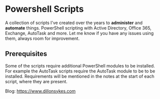 # Powershell Scripts

A collection of scripts I've created over the years to **administer** and **automate** things. PowerShell scripting with Active Directory, Office 365, Exchange, AutoTask and more. Let me know if you have any issues using them, always room for improvement.

## Prerequisites

Some of the scripts require additional PowerShell modules to be installed. For example the AutoTask scripts require the AutoTask module to be to be installed. Requirements will be mentioned in the notes at the start of each script, where they are present.

Blog: https://www.dillonsykes.com